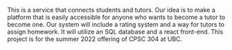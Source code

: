 This is a service that connects students and tutors. Our idea is to make a platform that is easily accessible for anyone who wants to become a tutor to become one. Our system will include a rating system and a way for tutors to assign homework. It will utilize an SQL database and a react front-end. This project is for the summer 2022 offering of CPSC 304 at UBC.
